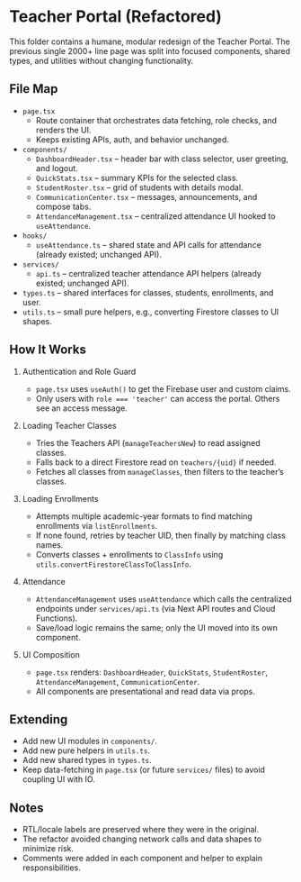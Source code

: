 # Teacher Portal (Refactored)

This folder contains a humane, modular redesign of the Teacher Portal. The previous single 2000+ line page was split into focused components, shared types, and utilities without changing functionality.

## File Map

- `page.tsx`
  - Route container that orchestrates data fetching, role checks, and renders the UI.
  - Keeps existing APIs, auth, and behavior unchanged.
- `components/`
  - `DashboardHeader.tsx` – header bar with class selector, user greeting, and logout.
  - `QuickStats.tsx` – summary KPIs for the selected class.
  - `StudentRoster.tsx` – grid of students with details modal.
  - `CommunicationCenter.tsx` – messages, announcements, and compose tabs.
  - `AttendanceManagement.tsx` – centralized attendance UI hooked to `useAttendance`.
- `hooks/`
  - `useAttendance.ts` – shared state and API calls for attendance (already existed; unchanged API).
- `services/`
  - `api.ts` – centralized teacher attendance API helpers (already existed; unchanged API).
- `types.ts` – shared interfaces for classes, students, enrollments, and user.
- `utils.ts` – small pure helpers, e.g., converting Firestore classes to UI shapes.

## How It Works

1. Authentication and Role Guard
   - `page.tsx` uses `useAuth()` to get the Firebase user and custom claims.
   - Only users with `role === 'teacher'` can access the portal. Others see an access message.

2. Loading Teacher Classes
   - Tries the Teachers API (`manageTeachersNew`) to read assigned classes.
   - Falls back to a direct Firestore read on `teachers/{uid}` if needed.
   - Fetches all classes from `manageClasses`, then filters to the teacher’s classes.

3. Loading Enrollments
   - Attempts multiple academic-year formats to find matching enrollments via `listEnrollments`.
   - If none found, retries by teacher UID, then finally by matching class names.
   - Converts classes + enrollments to `ClassInfo` using `utils.convertFirestoreClassToClassInfo`.

4. Attendance
   - `AttendanceManagement` uses `useAttendance` which calls the centralized endpoints under `services/api.ts` (via Next API routes and Cloud Functions).
   - Save/load logic remains the same; only the UI moved into its own component.

5. UI Composition
   - `page.tsx` renders: `DashboardHeader`, `QuickStats`, `StudentRoster`, `AttendanceManagement`, `CommunicationCenter`.
   - All components are presentational and read data via props.

## Extending

- Add new UI modules in `components/`.
- Add new pure helpers in `utils.ts`.
- Add new shared types in `types.ts`.
- Keep data-fetching in `page.tsx` (or future `services/` files) to avoid coupling UI with IO.

## Notes

- RTL/locale labels are preserved where they were in the original.
- The refactor avoided changing network calls and data shapes to minimize risk.
- Comments were added in each component and helper to explain responsibilities.
